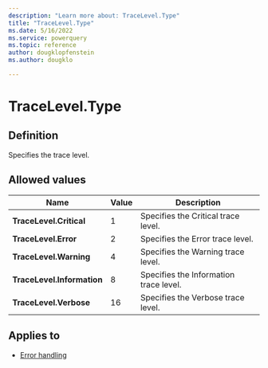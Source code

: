 ```yaml
---
description: "Learn more about: TraceLevel.Type"
title: "TraceLevel.Type"
ms.date: 5/16/2022
ms.service: powerquery
ms.topic: reference
author: dougklopfenstein
ms.author: dougklo

---
```

# TraceLevel.Type

## Definition

Specifies the trace level.

## Allowed values
  
|Name|Value|Description|  
|------------|--|-------------|  
|**TraceLevel.Critical**|1|Specifies the Critical trace level.|  
|**TraceLevel.Error**|2|Specifies the Error trace level.|
|**TraceLevel.Warning**|4|Specifies the Warning trace level.|
|**TraceLevel.Information**|8|Specifies the Information trace level.|
|**TraceLevel.Verbose**|16|Specifies the Verbose trace level.|

## Applies to

* [Error handling](error-handling.md)
